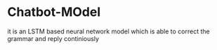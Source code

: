 # Chatbot-MOdel
it is an LSTM based neural network model which is able to correct the grammar and reply continiously
